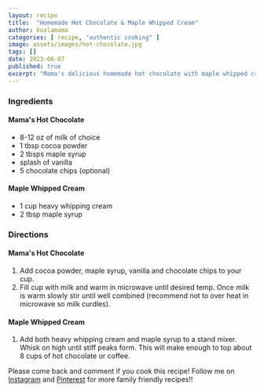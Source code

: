 ```yaml
---
layout: recipe
title:  "Homemade Hot Chocolate & Maple Whipped Cream"
author: koalamama
categories: [ recipe, "authentic cooking" ]
image: assets/images/hot-chocolate.jpg
tags: []
date: 2023-06-07
published: true
excerpt: "Mama's delicious homemade hot chocolate with maple whipped cream using high-quality ingredients."
---
```




### Ingredients

#### Mama's Hot Chocolate
- 8-12 oz of milk of choice
- 1 tbsp cocoa powder
- 2 tbsps maple syrup
- splash of vanilla
- 5 chocolate chips (optional)

#### Maple Whipped Cream
- 1 cup heavy whipping cream
- 2 tbsp maple syrup


### Directions

#### Mama's Hot Chocolate

1. Add cocoa powder, maple syrup, vanilla and chocolate chips to your cup.
2. Fill cup with milk and warm in microwave until desired temp. Once milk is warm slowly stir until well combined (recommend not to over heat in microwave so milk curdles).

#### Maple Whipped Cream

1. Add both heavy whipping cream and maple syrup to a stand mixer. Whisk on high until stiff peaks form.  This will make enough to top about 8 cups of hot chocolate or coffee.

Please come back and comment if you cook this recipe! Follow me on <a target="_blank" href="{{site.authors.koalamama.instagram}}">Instagram</a> and <a target="_blank" href="{{site.authors.koalamama.pinterest}}">Pinterest</a> for more family friendly recipes!! 


